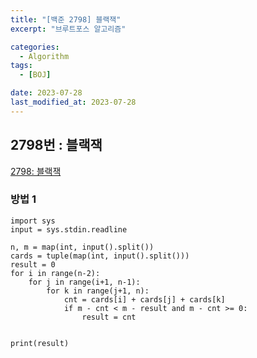 ```yaml
---
title: "[백준 2798] 블랙잭"
excerpt: "브루트포스 알고리즘"

categories:
  - Algorithm
tags:
  - [BOJ]

date: 2023-07-28
last_modified_at: 2023-07-28
---
```


## 2798번 : 블랙잭

[2798: 블랙잭](https://www.acmicpc.net/problem/2798)

### 방법 1

```
import sys
input = sys.stdin.readline

n, m = map(int, input().split())
cards = tuple(map(int, input().split()))
result = 0
for i in range(n-2):
    for j in range(i+1, n-1):
        for k in range(j+1, n):
            cnt = cards[i] + cards[j] + cards[k]
            if m - cnt < m - result and m - cnt >= 0:
                result = cnt


print(result)
```
